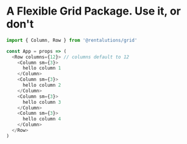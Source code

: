 # A Flexible Grid Package. Use it, or don't


```javascript
import { Column, Row } from '@rentalutions/grid'

const App = props => (
  <Row columns={12}> // columns default to 12
    <Column sm={3}>
      hello column 1
    </Column>
    <Column sm={3}>
      hello column 2
    </Column>
    <Column sm={3}>
      hello column 3
    </Column>
    <Column sm={3}>
      hello column 4
    </Column>
  </Row>
)
```
